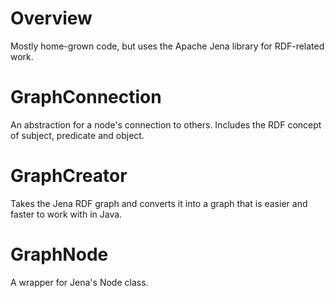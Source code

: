 # Overview
Mostly home-grown code, but uses the Apache Jena library for RDF-related work.

# GraphConnection
An abstraction for a node's connection to others. Includes the RDF concept of subject, predicate and object.

# GraphCreator
Takes the Jena RDF graph and converts it into a graph that is easier and faster to work with in Java.

# GraphNode
A wrapper for Jena's Node class.
